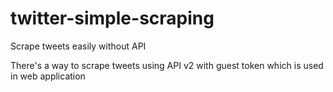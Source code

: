 # twitter-simple-scraping
Scrape tweets easily without API

There's a way to scrape tweets using API v2 with guest token which is used in web application
